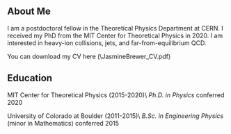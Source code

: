 ## About Me

I am a postdoctoral fellow in the Theoretical Physics Department at CERN. I received my PhD from the MIT Center for Theoretical Physics in 2020.
I am interested in heavy-ion collisions, jets, and far-from-equilibrium QCD.

You can download my CV here (\JasmineBrewer_CV.pdf)

## Education

MIT Center for Theoretical Physics (2015-2020)\\
*Ph.D. in Physics* conferred 2020

University of Colorado at Boulder (2011-2015)\\
*B.Sc. in Engineering Physics* (minor in Mathematics) conferred 2015
